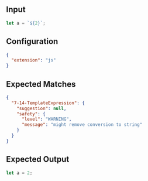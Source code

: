
## Input
```javascript input
let a = `${2}`;
```

## Configuration
```json configuration
{
  "extension": "js"
}
```

## Expected Matches
```json expected matches
{
  "7-14-TemplateExpression": {
    "suggestion": null,
    "safety": {
      "level": "WARNING",
      "message": "might remove conversion to string"
    }
  }
}
```

## Expected Output
```javascript expected output
let a = 2;
```
